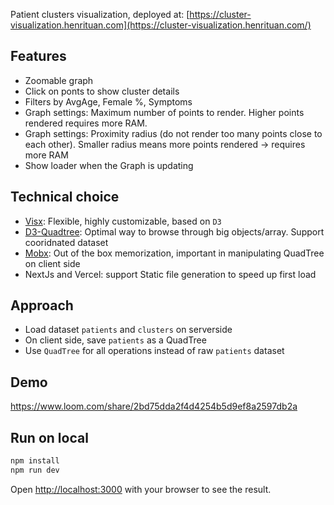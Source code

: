 Patient clusters visualization, deployed at: [https://cluster-visualization.henrituan.com](https://cluster-visualization.henrituan.com/)

## Features
- Zoomable graph
- Click on ponts to show cluster details
- Filters by AvgAge, Female %, Symptoms
- Graph settings: Maximum number of points to render. Higher points rendered requires more RAM.
- Graph settings: Proximity radius (do not render too many points close to each other). Smaller radius means more points rendered -> requires more RAM
- Show loader when the Graph is updating

## Technical choice
- [Visx](https://airbnb.io/visx): Flexible, highly customizable, based on `D3`
- [D3-Quadtree](https://d3js.org/d3-quadtree): Optimal way to browse through big objects/array. Support cooridnated dataset
- [Mobx](https://mobx.js.org/README.html): Out of the box memorization, important in manipulating QuadTree on client side
- NextJs and Vercel: support Static file generation to speed up first load

## Approach
- Load dataset `patients` and `clusters` on serverside
- On client side, save `patients` as a QuadTree
- Use `QuadTree` for all operations instead of raw `patients` dataset 


## Demo
https://www.loom.com/share/2bd75dda2f4d4254b5d9ef8a2597db2a

## Run on local
```bash
npm install
npm run dev
```

Open [http://localhost:3000](http://localhost:3000) with your browser to see the result.
